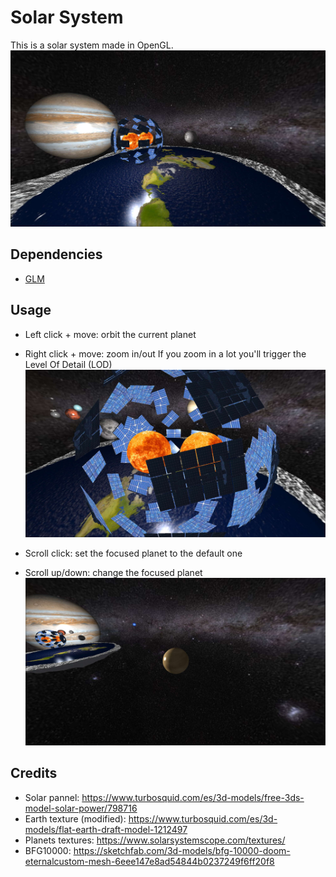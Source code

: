 # Solar System
This is a solar system made in OpenGL.
![Solar System](https://raw.githubusercontent.com/rogermiranda1000/SolarSystem/master/docs/global.jpg)

## Dependencies
- [GLM](https://github.com/g-truc/glm/tree/master/glm)

## Usage
- Left click + move: orbit the current planet

- Right click + move: zoom in/out
  If you zoom in a lot you'll trigger the Level Of Detail (LOD)
  ![LOD](https://raw.githubusercontent.com/rogermiranda1000/SolarSystem/master/docs/lod.jpg)

- Scroll click: set the focused planet to the default one

- Scroll up/down: change the focused planet
  ![Focused planet](https://raw.githubusercontent.com/rogermiranda1000/SolarSystem/master/docs/focus.jpg)

## Credits
- Solar pannel: https://www.turbosquid.com/es/3d-models/free-3ds-model-solar-power/798716
- Earth texture (modified): https://www.turbosquid.com/es/3d-models/flat-earth-draft-model-1212497
- Planets textures: https://www.solarsystemscope.com/textures/
- BFG10000: https://sketchfab.com/3d-models/bfg-10000-doom-eternalcustom-mesh-6eee147e8ad54844b0237249f6ff20f8
